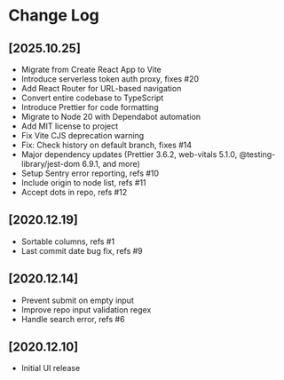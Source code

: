 # Change Log

## [2025.10.25]
  - Migrate from Create React App to Vite
  - Introduce serverless token auth proxy, fixes #20
  - Add React Router for URL-based navigation
  - Convert entire codebase to TypeScript
  - Introduce Prettier for code formatting
  - Migrate to Node 20 with Dependabot automation
  - Add MIT license to project
  - Fix Vite CJS deprecation warning
  - Fix: Check history on default branch, fixes #14
  - Major dependency updates (Prettier 3.6.2, web-vitals 5.1.0, @testing-library/jest-dom 6.9.1, and more)
  - Setup Sentry error reporting, refs #10
  - Include origin to node list, refs #11
  - Accept dots in repo, refs #12

## [2020.12.19]
  - Sortable columns, refs #1
  - Last commit date bug fix, refs #9

## [2020.12.14]
  - Prevent submit on empty input
  - Improve repo input validation regex
  - Handle search error, refs #6

## [2020.12.10]
  - Initial UI release

